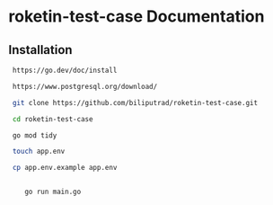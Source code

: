 # roketin-test-case Documentation

## Installation

```bash You Need Golang Installed on your machine at least version 1.22.0
 https://go.dev/doc/install
```

```bash You Need Postgres Installed on your machine
 https://www.postgresql.org/download/
```

```bash Clone the repository
 git clone https://github.com/biliputrad/roketin-test-case.git
```

```bash Go to the project directory
 cd roketin-test-case
```

```bash Run go mod tidy to install all dependencies
 go mod tidy
```

```bash Create a app.env file in the root directory of the project
 touch app.env
```

```bash Copy the content of the .env.example file to the .env file
 cp app.env.example app.env
```

```bash Fill in the app.env file with your database credentials
```

```bash Run Go Project
    go run main.go
```
